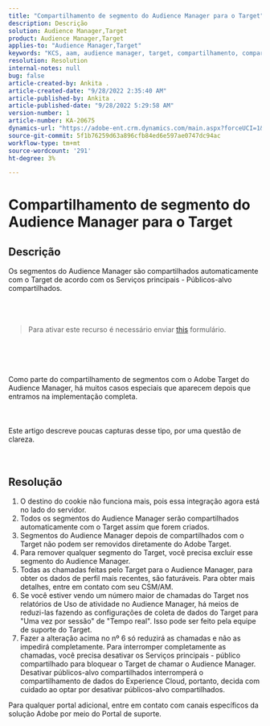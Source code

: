 ```yaml
---
title: "Compartilhamento de segmento do Audience Manager para o Target"
description: Descrição
solution: Audience Manager,Target
product: Audience Manager,Target
applies-to: "Audience Manager,Target"
keywords: "KCS, aam, audience manager, target, compartilhamento, compartilhamento, públicos, segmentos, visível"
resolution: Resolution
internal-notes: null
bug: false
article-created-by: Ankita .
article-created-date: "9/28/2022 2:35:40 AM"
article-published-by: Ankita .
article-published-date: "9/28/2022 5:29:58 AM"
version-number: 1
article-number: KA-20675
dynamics-url: "https://adobe-ent.crm.dynamics.com/main.aspx?forceUCI=1&pagetype=entityrecord&etn=knowledgearticle&id=cce6fd3b-d63e-ed11-9db1-0022480869de"
source-git-commit: 5f1b76259d63a896cfb84ed6e597ae0747dc94ac
workflow-type: tm+mt
source-wordcount: '291'
ht-degree: 3%

---
```


# Compartilhamento de segmento do Audience Manager para o Target

## Descrição

Os segmentos do Audience Manager são compartilhados automaticamente com o Target de acordo com os Serviços principais - Públicos-alvo compartilhados.<br><br> <br><br>

> Para ativar este recurso é necessário enviar [this](https://adobe.allegiancetech.com/cgi-bin/qwebcorporate.dll?idx=X8SVES) formulário.

<br><br> <br><br>Como parte do compartilhamento de segmentos com o Adobe Target do Audience Manager, há muitos casos especiais que aparecem depois que entramos na implementação completa.<br><br> <br><br>Este artigo descreve poucas capturas desse tipo, por uma questão de clareza.<br><br> 

## Resolução


1. O destino do cookie não funciona mais, pois essa integração agora está no lado do servidor.
2. Todos os segmentos do Audience Manager serão compartilhados automaticamente com o Target assim que forem criados.
3. Segmentos do Audience Manager depois de compartilhados com o Target não podem ser removidos diretamente do Adobe Target.
4. Para remover qualquer segmento do Target, você precisa excluir esse segmento do Audience Manager.
5. Todas as chamadas feitas pelo Target para o Audience Manager, para obter os dados de perfil mais recentes, são faturáveis. Para obter mais detalhes, entre em contato com seu CSM/AM.
6. Se você estiver vendo um número maior de chamadas do Target nos relatórios de Uso de atividade no Audience Manager, há meios de reduzi-las fazendo as configurações de coleta de dados do Target para &quot;Uma vez por sessão&quot; de &quot;Tempo real&quot;. Isso pode ser feito pela equipe de suporte do Target.
7. Fazer a alteração acima no nº 6 só reduzirá as chamadas e não as impedirá completamente. Para interromper completamente as chamadas, você precisa desativar os Serviços principais - público compartilhado para bloquear o Target de chamar o Audience Manager. Desativar públicos-alvo compartilhados interromperá o compartilhamento de dados do Experience Cloud, portanto, decida com cuidado ao optar por desativar públicos-alvo compartilhados.




Para qualquer portal adicional, entre em contato com canais específicos da solução Adobe por meio do Portal de suporte.

